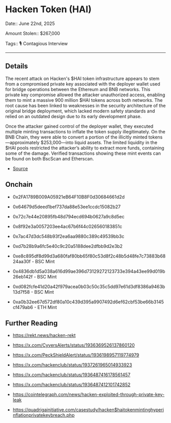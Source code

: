 # Hacken Token (HAI)

Date:: June 22nd, 2025

Amount Stolen:: $267,000

Tags:: 🎙️ Contagious Interview

---

## Details

The recent attack on Hacken's $HAI token infrastructure appears to stem from a compromised private key associated with the deployer wallet used for bridge operations between the Ethereum and BNB networks. This private key compromise allowed the attacker unauthorized access, enabling them to mint a massive 900 million $HAI tokens across both networks. The root cause has been linked to weaknesses in the security architecture of the original bridge deployment, which lacked modern safety standards and relied on an outdated design due to its early development phase.

Once the attacker gained control of the deployer wallet, they executed multiple minting transactions to inflate the token supply illegitimately. On the BNB Chain, they were able to convert a portion of the illicitly minted tokens—approximately $253,000—into liquid assets. The limited liquidity in the $HAI pools restricted the attacker’s ability to extract more funds, containing some of the damage. Verified transactions showing these mint events can be found on both BscScan and Etherscan.

- [Source](https://quadrigainitiative.com/casestudy/hacken$haitokenmintinghyperinflationprivatekeybreach.php)




## Onchain


- 0x2FA1789B009A05921eB64F10B8F0d30684661d2d 

- 0x64679d5deed1bef737da88e53ee1ccdc15082b27

- 0x72c7e44e20895fb48d794ecd694b0627a9c8d5ec

- 0x8f92e3a0057203ee4ac67b6f44c026560183851c

- 0x7ac47d3dc548b93f2ea6aa9880c389c49539bb3c

- 0xd7b28b9a6fc5e40c9c20a5188dee2dfbb9d2e3b2

- 0xe8c895df8d99d3a680faf80bb65f80c53d8f2c48b5d48fe7c73883b6824aa30f - BSC Mint

- 0x4836db1d5a038a616d99ae396d73129272123733e394a43ee99d019b26eb142f - BSC Mint

- 0xd082fcfe41d20a42f979acea0b03c50c35c5dd97e61d3df8386a9463b13d7f58 - BSC Mint

- 0xa0b32ee67d572df80a10c439d395a9907492d6ef62cbf53be66b3145cf479ab6 - ETH Mint



## Further Reading

- https://rekt.news/hacken-rekt

- https://x.com/CyversAlerts/status/1936369526137860120

- https://x.com/PeckShieldAlert/status/1936198957119774979

- https://x.com/hackenclub/status/1937261965014933923

- https://x.com/hackenclub/status/1936487416178561457

- https://x.com/hackenclub/status/1936487412101742852

- https://cointelegraph.com/news/hacken-exploited-through-private-key-leak

- https://quadrigainitiative.com/casestudy/hacken$haitokenmintinghyperinflationprivatekeybreach.php